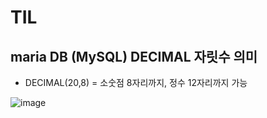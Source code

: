 # TIL


## maria DB (MySQL) DECIMAL 자릿수 의미
- DECIMAL(20,8) = 소숫점 8자리까지, 정수 12자리까지 가능

![image](https://user-images.githubusercontent.com/104426801/191945827-fa422bd0-0dfb-4cc4-b03f-d22ada31ed67.png)

